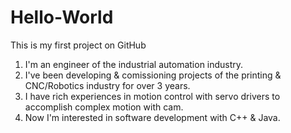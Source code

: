 # Hello-World
This is my first project on GitHub

1. I'm an engineer of the industrial automation industry. 
2. I've been developing & comissioning projects of the printing & CNC/Robotics industry for over 3 years.
3. I have rich experiences in motion control with servo drivers to accomplish complex motion with cam.
4. Now I'm interested in software development with C++ & Java.
